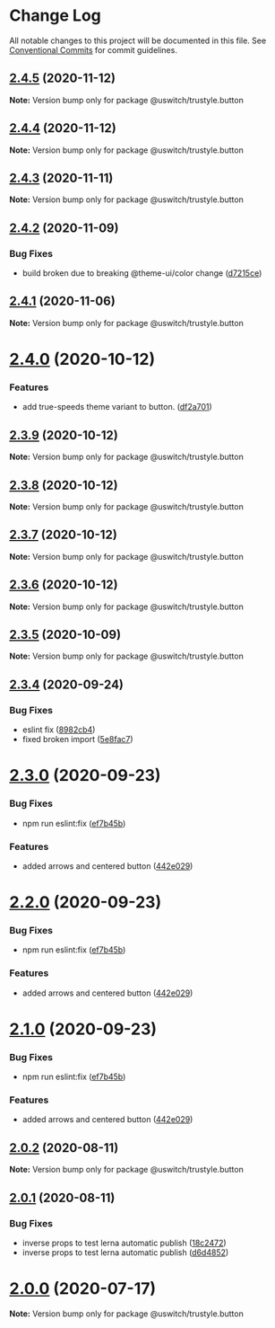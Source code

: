 # Change Log

All notable changes to this project will be documented in this file.
See [Conventional Commits](https://conventionalcommits.org) for commit guidelines.

## [2.4.5](https://github.com/uswitch/trustyle/compare/@uswitch/trustyle.button@2.4.4...@uswitch/trustyle.button@2.4.5) (2020-11-12)

**Note:** Version bump only for package @uswitch/trustyle.button





## [2.4.4](https://github.com/uswitch/trustyle/compare/@uswitch/trustyle.button@2.4.3...@uswitch/trustyle.button@2.4.4) (2020-11-12)

**Note:** Version bump only for package @uswitch/trustyle.button





## [2.4.3](https://github.com/uswitch/trustyle/compare/@uswitch/trustyle.button@2.4.2...@uswitch/trustyle.button@2.4.3) (2020-11-11)

**Note:** Version bump only for package @uswitch/trustyle.button





## [2.4.2](https://github.com/uswitch/trustyle/compare/@uswitch/trustyle.button@2.4.1...@uswitch/trustyle.button@2.4.2) (2020-11-09)


### Bug Fixes

* build broken due to breaking @theme-ui/color change ([d7215ce](https://github.com/uswitch/trustyle/commit/d7215ce))





## [2.4.1](https://github.com/uswitch/trustyle/compare/@uswitch/trustyle.button@2.4.0...@uswitch/trustyle.button@2.4.1) (2020-11-06)

**Note:** Version bump only for package @uswitch/trustyle.button





# [2.4.0](https://github.com/uswitch/trustyle/compare/@uswitch/trustyle.button@2.3.9...@uswitch/trustyle.button@2.4.0) (2020-10-12)


### Features

* add true-speeds theme variant to button. ([df2a701](https://github.com/uswitch/trustyle/commit/df2a701))





## [2.3.9](https://github.com/uswitch/trustyle/compare/@uswitch/trustyle.button@2.3.7...@uswitch/trustyle.button@2.3.9) (2020-10-12)

**Note:** Version bump only for package @uswitch/trustyle.button





## [2.3.8](https://github.com/uswitch/trustyle/compare/@uswitch/trustyle.button@2.3.7...@uswitch/trustyle.button@2.3.8) (2020-10-12)

**Note:** Version bump only for package @uswitch/trustyle.button





## [2.3.7](https://github.com/uswitch/trustyle/compare/@uswitch/trustyle.button@2.3.5...@uswitch/trustyle.button@2.3.7) (2020-10-12)

**Note:** Version bump only for package @uswitch/trustyle.button





## [2.3.6](https://github.com/uswitch/trustyle/compare/@uswitch/trustyle.button@2.3.5...@uswitch/trustyle.button@2.3.6) (2020-10-12)

**Note:** Version bump only for package @uswitch/trustyle.button





## [2.3.5](https://github.com/uswitch/trustyle/compare/@uswitch/trustyle.button@2.3.4...@uswitch/trustyle.button@2.3.5) (2020-10-09)

**Note:** Version bump only for package @uswitch/trustyle.button






## [2.3.4](https://github.com/uswitch/trustyle/compare/@uswitch/trustyle.button@2.3.3...@uswitch/trustyle.button@2.3.4) (2020-09-24)


### Bug Fixes

* eslint fix ([8982cb4](https://github.com/uswitch/trustyle/commit/8982cb4))
* fixed broken import ([5e8fac7](https://github.com/uswitch/trustyle/commit/5e8fac7))






# [2.3.0](https://github.com/uswitch/trustyle/compare/@uswitch/trustyle.button@2.0.2...@uswitch/trustyle.button@2.3.0) (2020-09-23)


### Bug Fixes

* npm run eslint:fix ([ef7b45b](https://github.com/uswitch/trustyle/commit/ef7b45b))


### Features

* added arrows and centered button ([442e029](https://github.com/uswitch/trustyle/commit/442e029))





# [2.2.0](https://github.com/uswitch/trustyle/compare/@uswitch/trustyle.button@2.0.2...@uswitch/trustyle.button@2.2.0) (2020-09-23)


### Bug Fixes

* npm run eslint:fix ([ef7b45b](https://github.com/uswitch/trustyle/commit/ef7b45b))


### Features

* added arrows and centered button ([442e029](https://github.com/uswitch/trustyle/commit/442e029))





# [2.1.0](https://github.com/uswitch/trustyle/compare/@uswitch/trustyle.button@2.0.2...@uswitch/trustyle.button@2.1.0) (2020-09-23)


### Bug Fixes

* npm run eslint:fix ([ef7b45b](https://github.com/uswitch/trustyle/commit/ef7b45b))


### Features

* added arrows and centered button ([442e029](https://github.com/uswitch/trustyle/commit/442e029))






## [2.0.2](https://github.com/uswitch/trustyle/compare/@uswitch/trustyle.button@2.0.1...@uswitch/trustyle.button@2.0.2) (2020-08-11)

**Note:** Version bump only for package @uswitch/trustyle.button





## [2.0.1](https://github.com/uswitch/trustyle/compare/@uswitch/trustyle.button@2.0.0...@uswitch/trustyle.button@2.0.1) (2020-08-11)


### Bug Fixes

* inverse props to test lerna automatic publish ([18c2472](https://github.com/uswitch/trustyle/commit/18c2472))
* inverse props to test lerna automatic publish ([d6d4852](https://github.com/uswitch/trustyle/commit/d6d4852))





# [2.0.0](https://github.com/uswitch/trustyle/compare/@uswitch/trustyle.button@1.0.2...@uswitch/trustyle.button@2.0.0) (2020-07-17)

**Note:** Version bump only for package @uswitch/trustyle.button
